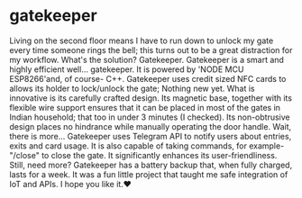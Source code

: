 # gatekeeper
Living on the second floor means I have to run down to unlock my gate every time someone rings the bell; this turns out to be a great distraction for my workflow. What's the solution? Gatekeeper. Gatekeeper is a smart and highly efficient well... gatekeeper. It is powered by 'NODE MCU ESP8266'and, of course- C++. Gatekeeper uses credit sized NFC cards to allows its holder to lock/unlock the gate; Nothing new yet. What is innovative is its carefully crafted design. Its magnetic base, together with its flexible wire support ensures that it can be placed in most of the gates in Indian household; that too in under 3 minutes (I checked). Its non-obtrusive design places no hindrance while manually operating the door handle. Wait, there is more... Gatekeeper uses Telegram API to notify users about entries, exits and card usage. It is also capable of taking commands, for example- "/close" to close the gate. It significantly enhances its user-friendliness. Still, need more? Gatekeeper has a battery backup that, when fully charged, lasts for a week. It was a fun little project that taught me safe integration of IoT and APIs. I hope you like it.❤️
